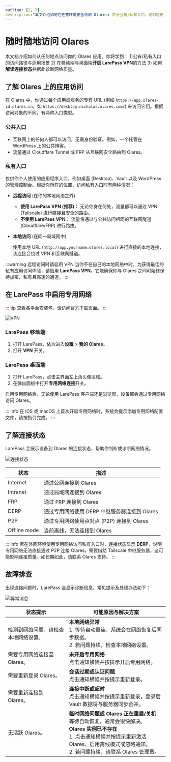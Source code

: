 ```yaml
---
outline: [2, 3]
description:"本文介绍如何在任意环境安全访问 Olares: 区分公有/私有入口、何时启用 LarePass VPN、本地直连的使用场景，以及在 LarePass 中开启 VPN。"
---
```


# 随时随地访问 Olares

本文档介绍如何从任何地点访问你的 Olares 应用。你将学到：
1)公有/私有入口的访问路径与适用场景
2) 在移动端与桌面端**开启 LarePass VPN**的方法
3) 如何**解读连接状态**并据此诊断网络质量。


## 了解 Olares 上的应用访问

在 Olares 中，你通过每个应用或服务的专有 URL (例如 `https://app.olares-id.olares.cn`，如 `https://desktop.nicholas.olares.com/`) 来访问它们。根据访问对象的不同，有两种入口类型。

### 公共入口 

* 互联网上的任何人都可以访问，无需身份验证。例如，一个托管在 WordPress 上的公共博客。
* 流量通过 Cloudflare Tunnel 或 FRP 从互联网安全路由到 Olares。

### 私有入口

仅供你个人使用的应用程序入口，例如桌面 (Desktop)、Vault 以及 WordPress 的管理控制台。根据你所在的位置，访问私有入口时有两种情况：

- **远程访问** (在你的本地网络之外)
  - **使用 LarePass VPN (推荐)：** 无论你身在何处，流量都可以通过 VPN (Tailscale) 进行直接且安全的路由。
  - **不使用 LarePass VPN：** 流量将通过与公共访问相同的互联网隧道 (Cloudflare/FRP) 进行路由。

- **本地访问** (在同一局域网中)

  使用本地 URL (`http://app.yourname.olares.local`) 进行直接的本地连接，该连接会绕过 VPN 和互联网隧道。

:::warning 远程访问时请启用 VPN
当你不在自己的本地网络中时，为获得最佳的私有应用访问体验，请启用 **LarePass VPN**。它能确保你与 Olares 之间可始终保持加密、私有且高速的通道。 
:::

## 在 LarePass 中启用专用网络

::: tip
查看各平台安装包，请访问[官方下载页面](https://olares.cn/larepass)。
:::

![VPN](/images/manual/larepass/vpn.jpg)

### LarePass 移动端

1. 打开 LarePass，依次进入**设置** > **我的 Olares**。  
2. 打开 **VPN** 开关。

### LarePass 桌面端

1. 打开 LarePass，点击主界面左上角头像区域。  
2. 在弹出面板中打开**专用网络连接**开关。

启用专用网络后，无论使用 LarePass 客户端还是浏览器，设备都会通过专用网络访问 Olares。

::: info
在 iOS 或 macOS 上首次开启专用网络时，系统会提示添加专用网络配置文件，请按指引完成。
:::

## 了解连接状态

LarePass 会展示设备到 Olares 的连接状态，帮助你判断或诊断网络情况。

![连接状态](/images/manual/larepass/connection-status.jpg)

| 状态          | 描述                                                   |
|--------------|--------------------------------------------------------|
| Internet     | 通过公网连接到 Olares                                  |
| Intranet     | 通过局域网连接到 Olares                                |
| FRP          | 通过 FRP 连接到 Olares                                 |
| DERP         | 通过专用网络使用 DERP 中继服务器连接到 Olares             |
| P2P          | 通过专用网络使用点对点 (P2P) 连接到 Olares                 |
| Offline mode | 当前离线，无法连接到 Olares                             |

::: info
若在外网环境使用专用网络访问私有入口时，连接状态显示 **DERP**，说明专用网络无法直接通过 P2P 连接 Olares，需要借助 Tailscale 中继服务器，这可能影响连接质量。如长期如此，请联系 Olares 支持。
:::

## 故障排查

出现连接问题时，LarePass 会显示诊断信息。常见提示及处理办法如下：

![异常消息](/images/zh/manual/larepass/abnormal-state.jpg)

| 状态提示               | 可能原因与解决方案                                                                                                                                                                                                                                                                                   |
|--------------------|------------------------------------------------------------------------------------------------------------------------------------------------------------------------------------------------------------------------------------------------------------------------------------------------------|
| 检测到网络问题，请检查本地网络设置。 | **本地网络异常**<br>1. 等待自动重连，系统会在网络恢复后同步数据。<br>2. 若问题持续，检查本地网络设置。                                                                                                                                                                                              |
| 需要专用网络连接至 Olares。  | **未开启专用网络**<br>点击通知横幅并按提示开启专用网络。                                                                                                                                                                                                                                                     |
| 需要重新登录 Olares。     | **会话过期或认证问题**<br>点击通知横幅并按提示重新登录。                                                                                                                                                                                                                                             |
| 需要重新连接到 Olares。    | **连接中断或超时**<br>点击通知横幅并按提示重新登录，登录后 Vault 数据将与服务器同步合并。                                                                                                                                                                                                           |
| 无活跃 Olares。        | **临时网络问题或 Olares 正在重启/关机**<br>等待自动恢复，通常会很快解决。<br>**Olares 实例已不存在**<br>1. 点击通知横幅并按提示重新激活 Olares、启用离线模式或忽略通知。<br>2. 若问题持续，请联系 Olares 管理员。                                                                         |
